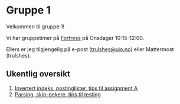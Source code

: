 # Gruppe 1
Velkommen til gruppe 1!  

Vi har gruppetimer på [Fortress](https://ifirom.no/fortress) på Onsdager 10:15-12:00.  

Ellers er jeg tilgjengelig på e-post (trulshes@uio.no) eller Mattermost (trulshes).

## Ukentlig oversikt
1. [Invertert indeks, postinglister, tips til assignment A](https://github.com/aohrn/in3120-2024/tree/main/seminars/gruppe1/uke01)
2. [Parsing, skip-pekere, tips til testing](https://github.com/aohrn/in3120-2024/tree/main/seminars/gruppe1/uke02)
